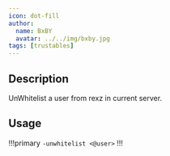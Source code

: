 ```yaml
---
icon: dot-fill
author:
  name: BxBY
  avatar: ../../img/bxby.jpg
tags: [trustables]
---
```


## Description
UnWhitelist a user from rexz in current server.

## Usage
!!!primary
`-unwhitelist <@user>`
!!!